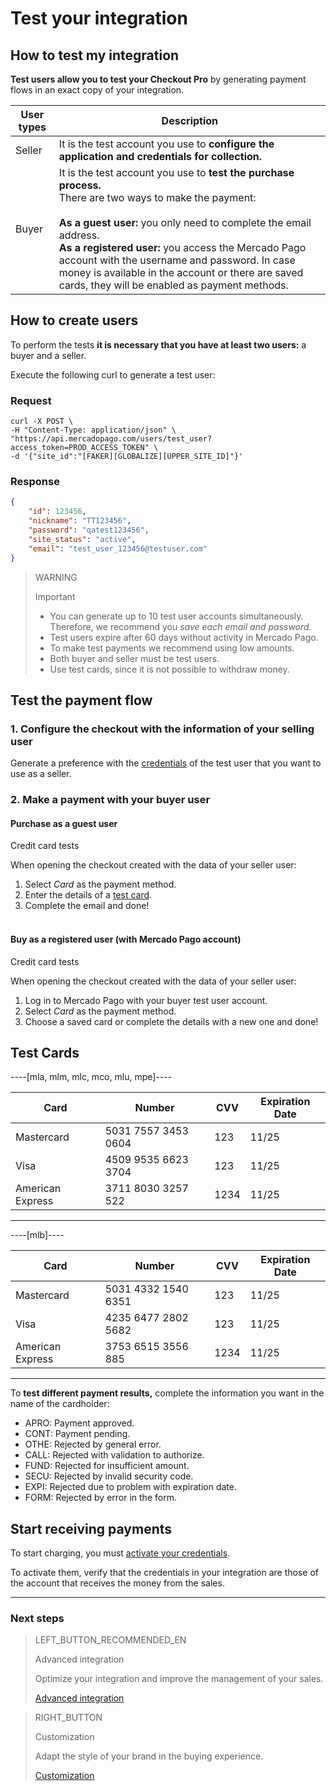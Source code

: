 # Test your integration

## How to test my integration

**Test users allow you to test your Checkout Pro** by generating payment flows in an exact copy of your integration.

User types | Description
------------ | -------------
Seller | It is the test account you use to **configure the application and credentials for collection.**
Buyer | It is the test account you use to **test the purchase process.**<br/>There are two ways to make the payment:<br/><br/> **As a guest user:** you only need to complete the email address.<br/>**As a registered user:** you access the Mercado Pago account with the username and password. In case money is available in the account or there are saved cards, they will be enabled as payment methods.


## How to create users
To perform the tests **it is necessary that you have at least two users:** a buyer and a seller.

Execute the following curl to generate a test user:

### Request

```curl
curl -X POST \
-H "Content-Type: application/json" \
"https://api.mercadopago.com/users/test_user?access_token=PROD_ACCESS_TOKEN" \
-d '{"site_id":"[FAKER][GLOBALIZE][UPPER_SITE_ID]"}'
```


### Response

```json
{
    "id": 123456,
    "nickname": "TT123456",
    "password": "qatest123456",
    "site_status": "active",
    "email": "test_user_123456@testuser.com"
}
```

>WARNING
>
>Important
>
> * You can generate up to 10 test user accounts simultaneously. Therefore, we recommend you _save each email and password._
> * Test users expire after 60 days without activity in Mercado Pago.
> * To make test payments we recommend using low amounts.
> * Both buyer and seller must be test users.
> * Use test cards, since it is not possible to withdraw money.


## Test the payment flow

### 1. Configure the checkout with the information of your selling user

Generate a preference with the <a href="[FAKER][CREDENTIALS][URL]" target="_blank"> credentials</a> of the test user that you want to use as a seller.

### 2. Make a payment with your buyer user

#### Purchase as a guest user

Credit card tests

When opening the checkout created with the data of your seller user:

1. Select _Card_ as the payment method.
2. Enter the details of a [test card](https://www.mercadopago.com.ar/developers/en/guides/payments/web-payment-checkout/test-integration#bookmark_tarjetas_de_prueba).
3. Complete the email and done!<br/><br/>

#### Buy as a registered user (with Mercado Pago account)

Credit card tests

When opening the checkout created with the data of your seller user:

1. Log in to Mercado Pago with your buyer test user account.
2. Select _Card_ as the payment method.
3. Choose a saved card or complete the details with a new one and done!


## Test Cards

----[mla, mlm, mlc, mco, mlu, mpe]---- 

Card | Number | CVV | Expiration Date
------------ | ------------- | ------------- | -------------
Mastercard | 5031 7557 3453 0604 | 123 | 11/25
Visa | 4509 9535 6623 3704 | 123 | 11/25
American Express | 3711 8030 3257 522 | 1234 | 11/25

------------
----[mlb]---- 

Card | Number | CVV | Expiration Date
------------ | ------------- | ------------- | -------------
Mastercard | 5031 4332 1540 6351 | 123 | 11/25
Visa | 4235 6477 2802 5682 | 123 | 11/25
American Express | 3753 6515 3556 885 | 1234 | 11/25

------------

To **test different payment results,** complete the information you want in the name of the cardholder:

- APRO: Payment approved.
- CONT: Payment pending.
- OTHE: Rejected by general error.
- CALL: Rejected with validation to authorize.
- FUND: Rejected for insufficient amount.
- SECU: Rejected by invalid security code.
- EXPI: Rejected due to problem with expiration date.
- FORM: Rejected by error in the form.

## Start receiving payments

To start charging, you must <a href="[FAKER][CREDENTIALS][URL]" target="_blank">activate your credentials</a>.

To activate them, verify that the credentials in your integration are those of the account that receives the money from the sales.<br/>

---

### Next steps

> LEFT_BUTTON_RECOMMENDED_EN
>
> Advanced integration
>
> Optimize your integration and improve the management of your sales.
>
> [Advanced integration](http://www.mercadopago.com.br/developers/en/guides/payments/web-payment-checkout/advanced-integration/)

> RIGHT_BUTTON
>
> Customization
>
> Adapt the style of your brand in the buying experience.
>
> [Customization](http://www.mercadopago.com.br/developers/en/guides/payments/web-payment-checkout/customizations/)
